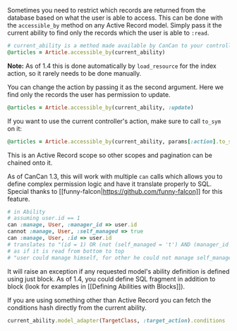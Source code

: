 Sometimes you need to restrict which records are returned from the database based on what the user is able to access. This can be done with the `accessible_by` method on any Active Record model. Simply pass it the current ability to find only the records which the user is able to `:read`.

```ruby
# current_ability is a method made available by CanCan to your controllers extending ActionController::Base
@articles = Article.accessible_by(current_ability)
```

**Note:** As of 1.4 this is done automatically by `load_resource` for the index action, so it rarely needs to be done manually.

You can change the action by passing it as the second argument. Here we find only the records the user has permission to update.

```ruby
@articles = Article.accessible_by(current_ability, :update) 
```

If you want to use the current controller's action, make sure to call `to_sym` on it:

```ruby
@articles = Article.accessible_by(current_ability, params[:action].to_sym)
```

This is an Active Record scope so other scopes and pagination can be chained onto it.

As of CanCan 1.3, this will work with multiple `can` calls which allows you to define complex permission logic and have it translate properly to SQL. Special thanks to [[funny-falcon|https://github.com/funny-falcon]] for this feature.

```ruby
# in Ability
# assuming user.id == 1
can :manage, User, :manager_id => user.id
cannot :manage, User, :self_managed => true
can :manage, User, :id => user.id
# translates to "(id = 1) OR (not (self_managed = 't') AND (manager_id = 1))"
# as if it is read from bottom to top
# "user could manage himself, for other he could not manage self_managed users, otherwise he could manage his employees"
```

It will raise an exception if any requested model's ability definition is defined using just block. As of 1.4, you could define SQL fragment in addition to block (look for examples in [[Defining Abilities with Blocks]]).

If you are using something other than Active Record you can fetch the conditions hash directly from the current ability.

```ruby
current_ability.model_adapter(TargetClass, :target_action).conditions
```
